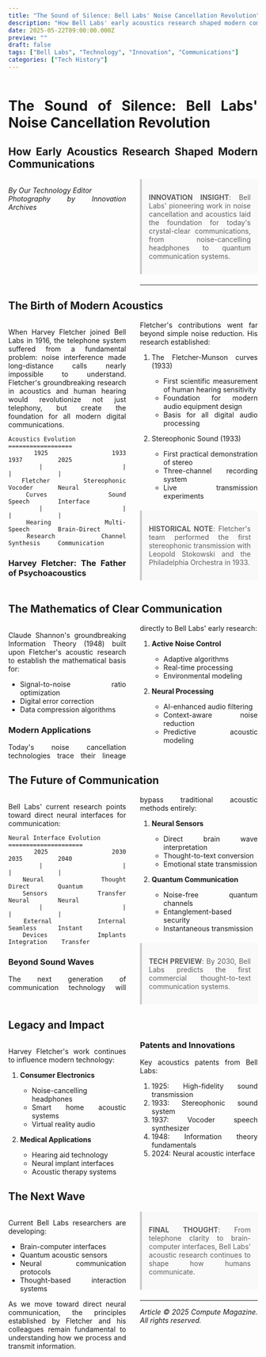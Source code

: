 ```yaml
---
title: "The Sound of Silence: Bell Labs' Noise Cancellation Revolution"
description: "How Bell Labs' early acoustics research shaped modern communications"
date: 2025-05-22T09:00:00.000Z
preview: ""
draft: false
tags: ["Bell Labs", "Technology", "Innovation", "Communications"]
categories: ["Tech History"]
---
```


<div class="two-column">

# The Sound of Silence: Bell Labs' Noise Cancellation Revolution
## How Early Acoustics Research Shaped Modern Communications

*By Our Technology Editor*  
*Photography by Innovation Archives*

> **INNOVATION INSIGHT**: Bell Labs' pioneering work in noise cancellation and acoustics laid the foundation for today's crystal-clear communications, from noise-cancelling headphones to quantum communication systems.

-------------------

## The Birth of Modern Acoustics

When Harvey Fletcher joined Bell Labs in 1916, the telephone system suffered from a fundamental problem: noise interference made long-distance calls nearly impossible to understand. Fletcher's groundbreaking research in acoustics and human hearing would revolutionize not just telephony, but create the foundation for all modern digital communications.

```ascii
Acoustics Evolution
==================
    1925          1933          1937          2025
     |             |             |             |
  Fletcher     Stereophonic   Vocoder       Neural
  Curves       Sound          Speech        Interface
     |             |             |             |
  Hearing      Multi-        Speech        Brain-Direct
  Research     Channel       Synthesis     Communication
```

### Harvey Fletcher: The Father of Psychoacoustics

Fletcher's contributions went far beyond simple noise reduction. His research established:

1. The Fletcher-Munson curves (1933)
   - First scientific measurement of human hearing sensitivity
   - Foundation for modern audio equipment design
   - Basis for all digital audio processing

2. Stereophonic Sound (1933)
   - First practical demonstration of stereo
   - Three-channel recording system
   - Live transmission experiments

> **HISTORICAL NOTE**: 
> Fletcher's team performed the first stereophonic transmission
> with Leopold Stokowski and the Philadelphia Orchestra in 1933.

## The Mathematics of Clear Communication

Claude Shannon's groundbreaking Information Theory (1948) built upon Fletcher's acoustic research to establish the mathematical basis for:
- Signal-to-noise ratio optimization
- Digital error correction
- Data compression algorithms

### Modern Applications

Today's noise cancellation technologies trace their lineage directly to Bell Labs' early research:

1. **Active Noise Control**
   - Adaptive algorithms
   - Real-time processing
   - Environmental modeling

2. **Neural Processing**
   - AI-enhanced audio filtering
   - Context-aware noise reduction
   - Predictive acoustic modeling

## The Future of Communication

Bell Labs' current research points toward direct neural interfaces for communication:

```ascii
Neural Interface Evolution
=====================
    2025          2030          2035          2040
     |             |             |             |
  Neural        Thought       Direct        Quantum
  Sensors       Transfer      Neural        Neural
     |             |             |             |
  External      Internal      Seamless      Instant
  Devices       Implants     Integration    Transfer
```

### Beyond Sound Waves

The next generation of communication technology will bypass traditional acoustic methods entirely:

1. **Neural Sensors**
   - Direct brain wave interpretation
   - Thought-to-text conversion
   - Emotional state transmission

2. **Quantum Communication**
   - Noise-free quantum channels
   - Entanglement-based security
   - Instantaneous transmission

> **TECH PREVIEW**: 
> By 2030, Bell Labs predicts the first commercial 
> thought-to-text communication systems.

## Legacy and Impact

Harvey Fletcher's work continues to influence modern technology:

1. **Consumer Electronics**
   - Noise-cancelling headphones
   - Smart home acoustic systems
   - Virtual reality audio

2. **Medical Applications**
   - Hearing aid technology
   - Neural implant interfaces
   - Acoustic therapy systems

### Patents and Innovations

Key acoustics patents from Bell Labs:
1. 1925: High-fidelity sound transmission
2. 1933: Stereophonic sound system
3. 1937: Vocoder speech synthesizer
4. 1948: Information theory fundamentals
5. 2024: Neural acoustic interface

## The Next Wave

Current Bell Labs researchers are developing:
- Brain-computer interfaces
- Quantum acoustic sensors
- Neural communication protocols
- Thought-based interaction systems

As we move toward direct neural communication, the principles established by Fletcher and his colleagues remain fundamental to understanding how we process and transmit information.

> **FINAL THOUGHT**: 
> From telephone clarity to brain-computer interfaces, 
> Bell Labs' acoustic research continues to shape how 
> humans communicate.

---

*Article © 2025 Compute Magazine. All rights reserved.*

</div>

<style>
.two-column {
    column-count: 2;
    column-gap: 2em;
    text-align: justify;
    hyphens: auto;
}

.two-column h1, .two-column h2 {
    column-span: all;
}

.two-column pre {
    white-space: pre-wrap;
    break-inside: avoid;
}

blockquote {
    background: #f9f9f9;
    border-left: 4px solid #ccc;
    margin: 1.5em 0;
    padding: 1em;
    break-inside: avoid;
}

table {
    width: 100%;
    border-collapse: collapse;
    break-inside: avoid;
}

td, th {
    border: 1px solid #ddd;
    padding: 8px;
}
</style>
